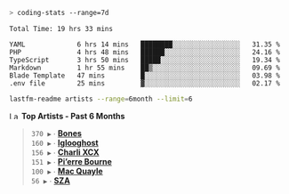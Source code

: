 ```zsh
> coding-stats --range=7d
```

<!--START_SECTION:waka-->

```text
Total Time: 19 hrs 33 mins

YAML             6 hrs 14 mins   ████████░░░░░░░░░░░░░░░░░   31.35 %
PHP              4 hrs 48 mins   ██████░░░░░░░░░░░░░░░░░░░   24.16 %
TypeScript       3 hrs 50 mins   █████░░░░░░░░░░░░░░░░░░░░   19.34 %
Markdown         1 hr 55 mins    ██▒░░░░░░░░░░░░░░░░░░░░░░   09.69 %
Blade Template   47 mins         █░░░░░░░░░░░░░░░░░░░░░░░░   03.98 %
.env file        25 mins         ▓░░░░░░░░░░░░░░░░░░░░░░░░   02.17 %
```

<!--END_SECTION:waka-->

```zsh
lastfm-readme artists --range=6month --limit=6
```

<!--START_LASTFM_ARTISTS:{"period": "6month", "rows": 6}-->
<a href="https://last.fm" target="_blank"><img src="https://user-images.githubusercontent.com/17434202/215290617-e793598d-d7c9-428f-9975-156db1ba89cc.svg" alt="Last.fm Logo" width="18" height="13"/></a> **Top Artists - Past 6 Months**

> `370 ▶️` ∙ **[Bones](https://www.last.fm/music/Bones)**<br/>
> `160 ▶️` ∙ **[Iglooghost](https://www.last.fm/music/Iglooghost)**<br/>
> `156 ▶️` ∙ **[Charli XCX](https://www.last.fm/music/Charli+XCX)**<br/>
> `151 ▶️` ∙ **[Pi’erre Bourne](https://www.last.fm/music/Pi%E2%80%99erre+Bourne)**<br/>
> `100 ▶️` ∙ **[Mac Quayle](https://www.last.fm/music/Mac+Quayle)**<br/>
> `56 ▶️` ∙ **[SZA](https://www.last.fm/music/SZA)**<br/>
<!--END_LASTFM_ARTISTS-->

